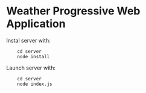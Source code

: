 # Weather Progressive Web Application

Instal server with:

        cd server
        node install

Launch server with:

        cd server
        node index.js